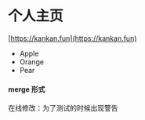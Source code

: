 

# 个人主页

[https://kankan.fun](https://kankan.fun)

- Apple
- Orange
- Pear

#### merge 形式
在线修改：为了测试的时候出现警告
